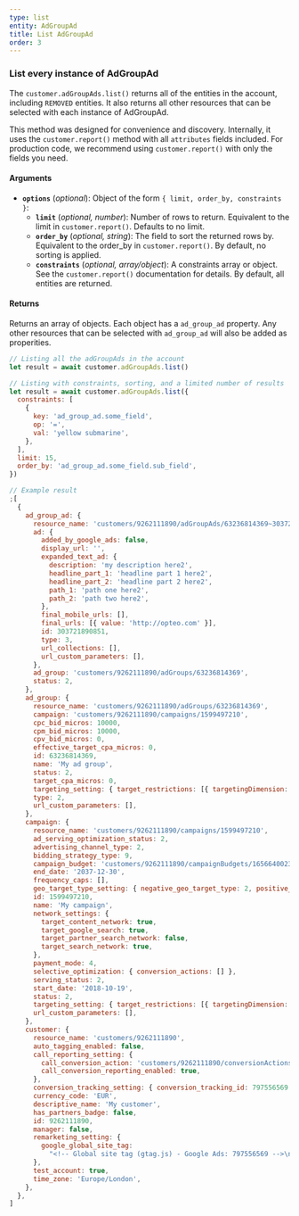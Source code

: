 ```yaml
---
type: list
entity: AdGroupAd
title: List AdGroupAd
order: 3
---
```


### List every instance of AdGroupAd

The `customer.adGroupAds.list()` returns all of the entities in the account, including `REMOVED` entities. It also returns all other resources that can be selected with each instance of AdGroupAd.

This method was designed for convenience and discovery. Internally, it uses the `customer.report()` method with all `attributes` fields included. For production code, we recommend using `customer.report()` with only the fields you need.

#### Arguments

- **`options`** (_optional_): Object of the form `{ limit, order_by, constraints }`:
  - **`limit`** (_optional, number_): Number of rows to return. Equivalent to the limit in `customer.report()`. Defaults to no limit.
  - **`order_by`** (_optional, string_): The field to sort the returned rows by. Equivalent to the order_by in `customer.report()`. By default, no sorting is applied.
  - **`constraints`** (_optional, array/object_): A constraints array or object. See the `customer.report()` documentation for details. By default, all entities are returned.

#### Returns

Returns an array of objects.
Each object has a `ad_group_ad` property. Any other resources that can be selected with `ad_group_ad` will also be added as properities.

```javascript
// Listing all the adGroupAds in the account
let result = await customer.adGroupAds.list()

// Listing with constraints, sorting, and a limited number of results
let result = await customer.adGroupAds.list({
  constraints: [
    {
      key: 'ad_group_ad.some_field',
      op: '=',
      val: 'yellow submarine',
    },
  ],
  limit: 15,
  order_by: 'ad_group_ad.some_field.sub_field',
})
```

```javascript
// Example result
;[
  {
    ad_group_ad: {
      resource_name: 'customers/9262111890/adGroupAds/63236814369~303721890851',
      ad: {
        added_by_google_ads: false,
        display_url: '',
        expanded_text_ad: {
          description: 'my description here2',
          headline_part_1: 'headline part 1 here2',
          headline_part_2: 'headline part 2 here2',
          path_1: 'path one here2',
          path_2: 'path two here2',
        },
        final_mobile_urls: [],
        final_urls: [{ value: 'http://opteo.com' }],
        id: 303721890851,
        type: 3,
        url_collections: [],
        url_custom_parameters: [],
      },
      ad_group: 'customers/9262111890/adGroups/63236814369',
      status: 2,
    },
    ad_group: {
      resource_name: 'customers/9262111890/adGroups/63236814369',
      campaign: 'customers/9262111890/campaigns/1599497210',
      cpc_bid_micros: 10000,
      cpm_bid_micros: 10000,
      cpv_bid_micros: 0,
      effective_target_cpa_micros: 0,
      id: 63236814369,
      name: 'My ad group',
      status: 2,
      target_cpa_micros: 0,
      targeting_setting: { target_restrictions: [{ targetingDimension: 3, bidOnly: { value: true } }] },
      type: 2,
      url_custom_parameters: [],
    },
    campaign: {
      resource_name: 'customers/9262111890/campaigns/1599497210',
      ad_serving_optimization_status: 2,
      advertising_channel_type: 2,
      bidding_strategy_type: 9,
      campaign_budget: 'customers/9262111890/campaignBudgets/1656640023',
      end_date: '2037-12-30',
      frequency_caps: [],
      geo_target_type_setting: { negative_geo_target_type: 2, positive_geo_target_type: 2 },
      id: 1599497210,
      name: 'My campaign',
      network_settings: {
        target_content_network: true,
        target_google_search: true,
        target_partner_search_network: false,
        target_search_network: true,
      },
      payment_mode: 4,
      selective_optimization: { conversion_actions: [] },
      serving_status: 2,
      start_date: '2018-10-19',
      status: 2,
      targeting_setting: { target_restrictions: [{ targetingDimension: 3, bidOnly: { value: true } }] },
      url_custom_parameters: [],
    },
    customer: {
      resource_name: 'customers/9262111890',
      auto_tagging_enabled: false,
      call_reporting_setting: {
        call_conversion_action: 'customers/9262111890/conversionActions/179',
        call_conversion_reporting_enabled: true,
      },
      conversion_tracking_setting: { conversion_tracking_id: 797556569 },
      currency_code: 'EUR',
      descriptive_name: 'My customer',
      has_partners_badge: false,
      id: 9262111890,
      manager: false,
      remarketing_setting: {
        google_global_site_tag:
          "<!-- Global site tag (gtag.js) - Google Ads: 797556569 -->\n<script async src=\"https://www.googletagmanager.com/gtag/js?id=AW-797556569\"></script>\n<script>\n  window.dataLayer = window.dataLayer || [];\n  function gtag(){dataLayer.push(arguments);}\n  gtag('js', new Date());\n\n  gtag('config', 'AW-797556569');\n</script>\n",
      },
      test_account: true,
      time_zone: 'Europe/London',
    },
  },
]
```
